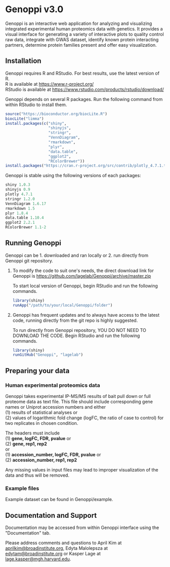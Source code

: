 # Genoppi v3.0
Genoppi is an interactive web application for analyzing and visualizing integrated experimental human proteomics data with genetics. It provides a visual interface for generating a variety of interactive plots to quality control raw data, integrate with GWAS dataset, identify known protein interacting partners, determine protein families present and offer easy visualization.

## Installation
Genoppi requires R and RStudio. For best results, use the latest version of R.<br>
R is available at https://www.r-project.org/<br>
RStudio is available at https://www.rstudio.com/products/rstudio/download/<br>


Genoppi depends on several R packages. Run the following command from within RStudio to install them.
```r
source("https://bioconductor.org/biocLite.R")
biocLite("limma")
install.packages(c("shiny", 
                   "shinyjs", 
                   "stringr", 
                   "VennDiagram", 
                   "rmarkdown", 
                   "plyr", 
                   "data.table", 
                   "ggplot2", 
                   "RColorBrewer"))
install.packages("https://cran.r-project.org/src/contrib/plotly_4.7.1.tar.gz", repos=NULL, type="source")
```

Genoppi is stable using the following versions of each packages:

```r
shiny 1.0.3
shinyjs 0.9
plotly 4.7.1
stringr 1.2.0
VennDiagram 1.6.17
rmarkdown 1.5
plyr 1.8.4
data.table 1.10.4
ggplot2 2.2.1
RColorBrewer 1.1-2
```

## Running Genoppi 
Genoppi can be 1. downloaded and ran locally or 2. run directly from Genoppi git repository. 

1. To modify the code to suit one's needs, the direct download link for Genoppi is https://github.com/lagelab/Genoppi/archive/master.zip

    To start local version of Genoppi, begin RStudio and run the following commands.
    ```r
    library(shiny)
    runApp("/path/to/your/local/Genoppi/folder")
    ```
2. Genoppi has frequent updates and to always have access to the latest code, running directly from the git repo is highly suggested.

    To run directly from Genoppi repository, YOU DO NOT NEED TO DOWNLOAD THE CODE. Begin RStudio and run the following commands.
    ```r
    library(shiny)
    runGitHub("Genoppi", "lagelab")
    ```

## Preparing your data
<h3>Human experimental proteomics data</h3>
Genoppi takes experimental IP-MS/MS results of bait pull down or full proteome data as text file. This file should include corresponding gene names or Uniprot accession numbers and either <br>
(1) results of statistical analyses or <br>
(2) values of logarithmic fold change (logFC, the ratio of case to control) for two replicates in chosen condition.

The headers must include<br>
(1) <b>gene, logFC, FDR, pvalue</b> or<br>
(2) <b>gene, rep1, rep2</b><br> or<br>
(1) <b>accession_number, logFC, FDR, pvalue</b> or<br>
(2) <b>accession_number, rep1, rep2</b><br>

Any missing values in input files may lead to improper visualization of the data and thus will be removed.


<h3>Example files</h3>
Example dataset can be found in Genoppi/example.


## Documentation and Support
Documentation may be accessed from within Genoppi interface using the "Documentation" tab.

Please address comments and questions to April Kim at aprilkim@broadinstitute.org, Edyta Malolepsza at edytam@broadinstitute.org or Kasper Lage at lage.kasper@mgh.harvard.edu.
